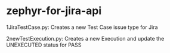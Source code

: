 # zephyr-for-jira-api

1JiraTestCase.py:
Creates a new Test Case issue type for Jira

2newTestExecution.py:
Creates a new Execution and update the UNEXECUTED status for PASS
